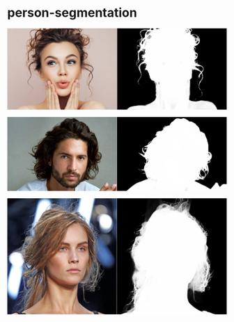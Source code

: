 # person-segmentation


![1](https://github.com/xiongzhu666/person-segmentation/blob/main/1.png)

![2](https://github.com/xiongzhu666/person-segmentation/blob/main/2.png)

![3](https://github.com/xiongzhu666/person-segmentation/blob/main/3.png)
